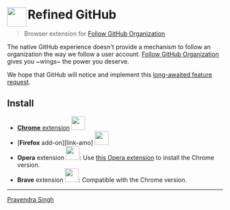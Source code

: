 # <img src="https://avatars2.githubusercontent.com/u/47492807?s=50&v=4" width="45" align="left"> Refined GitHub

[link-cws]: https://chrome.google.com/webstore/detail/follow-github-organizatio/nihhgppianmnaaomafdoemomnnpdnfjn "Version published on Chrome Web Store"
[link-fao]: https://addons.mozilla.org/en-US/firefox/addon/follow-github-organization/ "Version published on Firefox Add-ons"

> Browser extension for [Follow GitHub Organization](https://followgithub.org)

The native GitHub experience doesn't provide a mechanism to follow an organization the way we follow a user account.
[Follow GitHub Organization](https://followgithub.org) gives you ~wings~ the power you deserve.

We hope that GitHub will notice and implement this [long-awaited feature request](https://github.com/isaacs/github/issues/50).

## Install

- [**Chrome** extension][link-cws] <img src="https://followgithub.org/images/chrome-icon.svg" width="32">
- [**Firefox** add-on][link-amo] <img src="https://followgithub.org/images/firefox-icon.svg" width="32">
- **Opera** extension <img src="https://upload.wikimedia.org/wikipedia/commons/thumb/6/6e/Opera_2015_logo.svg/219px-Opera_2015_logo.svg.png" width="32">: Use [this Opera extension](https://addons.opera.com/en/extensions/details/download-chrome-extension-9/) to install the Chrome version.
- **Brave** extension <img src="https://brave.com/wp-content/uploads/2019/01/logotype-full-color.svg" width="32">: Compatible with the Chrome version.

---

[Pravendra Singh](https://twitter.com/hackpravj)
